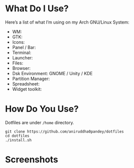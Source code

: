 # What Do I Use?
Here’s a list of what I’m using on my Arch GNU/Linux System:

- WM: 
- GTK: 
- Icons: 
- Panel / Bar: 
- Terminal: 
- Launcher: 
- Files: 
- Browser: 
- Dsk Environment: GNOME / Unity / KDE
- Partition Manager: 
- Spreadsheet: 
- Widget toolkit:

# How Do You Use?
Dotfiles are under `/home` directory.
```shell
git clone https://github.com/aniruddha0pandey/dotfiles
cd dotfiles
./install.sh
```

# Screenshots
